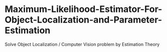 # Maximum-Likelihood-Estimator-For-Object-Localization-and-Parameter-Estimation
Solve Object Localization / Computer Vision problem by Estimation Theory
